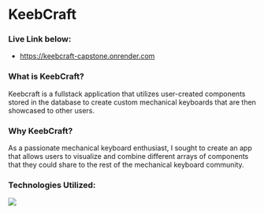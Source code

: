 # KeebCraft

### Live Link below:
- https://keebcraft-capstone.onrender.com


### What is KeebCraft?
Keebcraft is a fullstack application that utilizes user-created components stored in the database to create custom mechanical keyboards that are then showcased to other users. 

### Why KeebCraft?
As a passionate mechanical keyboard enthusiast, I sought to create an app that allows users to visualize and combine different arrays of components that they could share
to the rest of the mechanical keyboard community.

### Technologies Utilized:
<div style='max-width: 300px;'>
  <img src='https://user-images.githubusercontent.com/25181517/183897015-94a058a6-b86e-4e42-a37f-bf92061753e5.png'>
</div>
